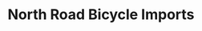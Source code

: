 ---
title: "North Road Bicycle Imports"
url: /yanceyville/north-road-bicycle-imports/
shop: bicycle
---